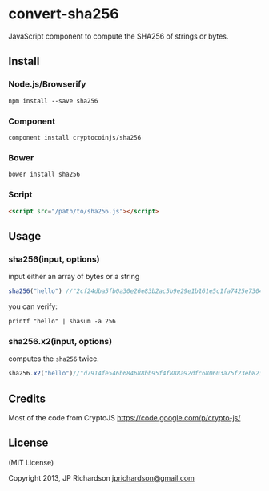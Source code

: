 convert-sha256
==============

JavaScript component to compute the SHA256 of strings or bytes.


Install
-------

### Node.js/Browserify

    npm install --save sha256

### Component

    component install cryptocoinjs/sha256


### Bower

    bower install sha256


### Script

```html
<script src="/path/to/sha256.js"></script>
```


Usage
-----

### sha256(input, options)

input either an array of bytes or a string

```js
sha256("hello") //"2cf24dba5fb0a30e26e83b2ac5b9e29e1b161e5c1fa7425e73043362938b9824"
```

you can verify:

    printf "hello" | shasum -a 256


### sha256.x2(input, options)

computes the `sha256` twice.

```js
sha256.x2("hello")//"d7914fe546b684688bb95f4f888a92dfc680603a75f23eb823658031fff766d9"
```


Credits
-------

Most of the code from CryptoJS https://code.google.com/p/crypto-js/



License
-------

(MIT License)

Copyright 2013, JP Richardson  <jprichardson@gmail.com>
